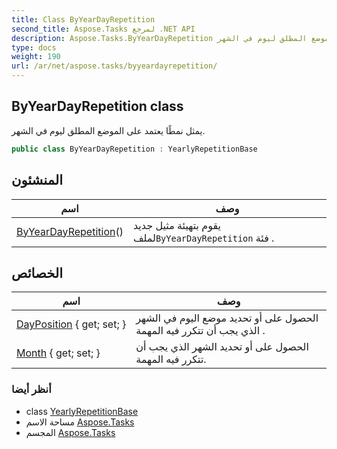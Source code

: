 ```yaml
---
title: Class ByYearDayRepetition
second_title: Aspose.Tasks لمرجع .NET API
description: Aspose.Tasks.ByYearDayRepetition فصل. يمثل نمطًا يعتمد على الموضع المطلق ليوم في الشهر.
type: docs
weight: 190
url: /ar/net/aspose.tasks/byyeardayrepetition/
---
```

## ByYearDayRepetition class

يمثل نمطًا يعتمد على الموضع المطلق ليوم في الشهر.

```csharp
public class ByYearDayRepetition : YearlyRepetitionBase
```

## المنشئون

| اسم | وصف |
| --- | --- |
| [ByYearDayRepetition](byyeardayrepetition/)() | يقوم بتهيئة مثيل جديد لملف`ByYearDayRepetition` فئة . |

## الخصائص

| اسم | وصف |
| --- | --- |
| [DayPosition](../../aspose.tasks/byyeardayrepetition/dayposition/) { get; set; } | الحصول على أو تحديد موضع اليوم في الشهر الذي يجب أن تتكرر فيه المهمة . |
| [Month](../../aspose.tasks/byyeardayrepetition/month/) { get; set; } | الحصول على أو تحديد الشهر الذي يجب أن تتكرر فيه المهمة. |

### أنظر أيضا

* class [YearlyRepetitionBase](../yearlyrepetitionbase/)
* مساحة الاسم [Aspose.Tasks](../../aspose.tasks/)
* المجسم [Aspose.Tasks](../../)


